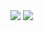 
<!--
Here are some ideas to get you started:

- 🔭 I’m currently working on ...
- 🌱 I’m currently learning ...
- 👯 I’m looking to collaborate on ...
- 🤔 I’m looking for help with ...
- 💬 Ask me about ...
- 📫 How to reach me: ...
- 😄 Pronouns: ...
- ⚡ Fun fact: ...
-->
<img src="https://github-readme-stats.vercel.app/api?username=BoMeneerNL&show_icons=true&count_private=true"/>
<img src="https://github-readme-stats.vercel.app/api/top-langs/?username=BoMeneerNL&layout=compact"/>
